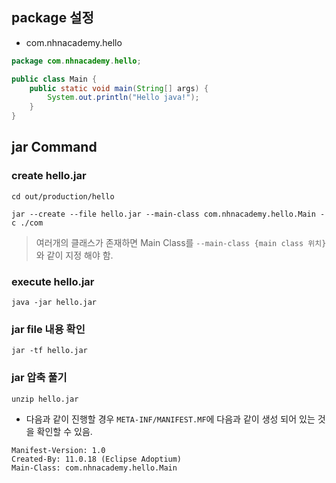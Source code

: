 ## package 설정
- com.nhnacademy.hello

```java
package com.nhnacademy.hello;

public class Main {
    public static void main(String[] args) {
        System.out.println("Hello java!");
    }
}
```

## jar Command
### create hello.jar
```shell
cd out/production/hello

jar --create --file hello.jar --main-class com.nhnacademy.hello.Main -c ./com
```
> 여러개의 클래스가 존재하면 Main Class를 `--main-class {main class 위치}`와 같이 지정 해야 함.

### execute hello.jar
```shell
java -jar hello.jar
```

### jar file 내용 확인
```shell
jar -tf hello.jar
```

### jar 압축 풀기
```shell
unzip hello.jar
```
- 다음과 같이 진행할 경우 `META-INF/MANIFEST.MF`에 다음과 같이 생성 되어 있는 것을 확인할 수 있음.
```shell
Manifest-Version: 1.0
Created-By: 11.0.18 (Eclipse Adoptium)
Main-Class: com.nhnacademy.hello.Main
```
